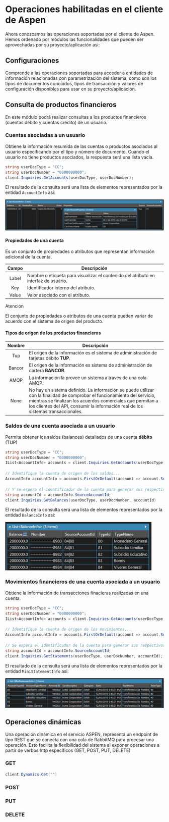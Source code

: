 # Operaciones habilitadas en el cliente de Aspen

Ahora conozcamos las operaciones soportadas por el cliente de Aspen. Hemos ordenado por módulos las funcionalidades que pueden ser aprovechadas por su proyecto/aplicación asi:

## Configuraciones

Comprende a las operaciones soportadas para acceder a entidades de información relacionadas con parametrización del sistema, como son los tipos de documentos conocidos, tipos de transacción y valores de configuración disponibles para usar en su proyecto/aplicación.





## Consulta de productos financieros

En este módulo podrá realizar consultas a los productos financieros (cuentas débito y cuentas crédito) de un usuario.

### Cuentas asociadas a un usuario

Obtiene la información resumida de las cuentas o productos asociados al usuario especificando por el tipo y número de documento. Cuando el usuario no tiene productos asociados, la respuesta será una lista vacía.

```c#
string userDocType = "CC";
string userDocNumber = "0000000000";
client.Inquiries.GetAccounts(userDocType, userDocNumber);
``` 

El resultado de la consulta será una lista de elementos representados por la entidad `AccountInfo` asi:

![Preview](../images/InquiriesAccountsExample.png)

#### Propiedades de una cuenta

Es un conjunto de propiedades o atributos que representan información adicional de la cuenta.

Campo | Descripción
:---: | -----------
Label | Nombre o etiqueta para visualizar el contenido del atributo en interfaz de usuario.
Key | Identificador interno del atributo.
Value | Valor asociado con el atributo.

<div class="admonition warning">
   <p class="first admonition-title">Atención</p>
   <p class="last">El conjunto de propiedades o atributos de una cuenta pueden variar de acuerdo con el sistema de origen del producto.</p>
</div>

#### Tipos de origen de los productos financieros

Nombre | Descripción
:----: | -----------
Tup | El origen de la información es el sistema de administración de tarjetas débito **TUP**.
Bancor | El origen de la información es sistema de administración de cartera **BANCOR**.
AMQP | La información la provee un sistema a través de una cola AMQP.
None | No hay un sistema definido. La información se puede utilizar con la finalidad de comprobar el funcionamiento del servicio, mientras se finalizan los acuerdos comerciales que permitan a los clientes del API, consumir la información real de los sistemas transaccionales.

### Saldos de una cuenta asociada a un usuario

Permite obtener los saldos (balances) detallados de una cuenta **débito** (TUP)

```c#
string userDocType = "CC";
string userDocNumber = "0000000000";
IList<AccountInfo> accounts = client.Inquiries.GetAccounts(userDocType, userDocNumber);

// Identifique la cuenta de origen de los saldos...
AccountInfo accountInfo = accounts.FirstOrDefault(account => account.Source == Subsystem.Tup);

// Y se espera el identificador de la cuenta para generar sus respectivos saldos.
string accountId = accountInfo.SourceAccountId;
client.Inquiries.GetBalances(userDocType, userDocNumber, accountId)
``` 

El resultado de la consulta será una lista de elementos representados por la entidad `BalanceInfo` asi:

![Preview](../images/InquiriesBalancesExample.png)

### Movimientos financieros de una cuenta asociada a un usuario

Obtiene la información de transacciones finacieras realizadas en una cuenta.

```c#
string userDocType = "CC";
string userDocNumber = "0000000000";
IList<AccountInfo> accounts = client.Inquiries.GetAccounts(userDocType, userDocNumber);

// Identifique la cuenta de origen de los movimientos...
AccountInfo accountInfo = accounts.FirstOrDefault(account => account.Source == Subsystem.Tup);

// Se espera el identificador de la cuenta para generar sus respectivos movimientos.
string accountId = accountInfo.SourceAccountId;
client.Inquiries.GetStatements(userDocType, userDocNumber, accountId);
``` 

El resultado de la consulta será una lista de elementos representados por la entidad `MiniStatementInfo` asi:

![Preview](../images/InquiriesStatementsExample.png)

## Operaciones dinámicas

Una operación dinámica en el servicio ASPEN, representa un endpoint de tipo REST que se conecta con una cola de RabbitMQ para procesar una operación. Esto facilita la flexibilidad del sistema al exponer operaciones a partir de verbos http específicos (GET, POST, PUT, DELETE)

### GET

```c#
client.Dynamics.Get("")
``` 

### POST

### PUT

### DELETE
